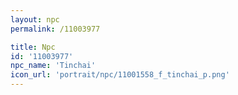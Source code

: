 ```yaml
---
layout: npc
permalink: /11003977

title: Npc
id: '11003977'
npc_name: 'Tinchai'
icon_url: 'portrait/npc/11001558_f_tinchai_p.png'
---
```

